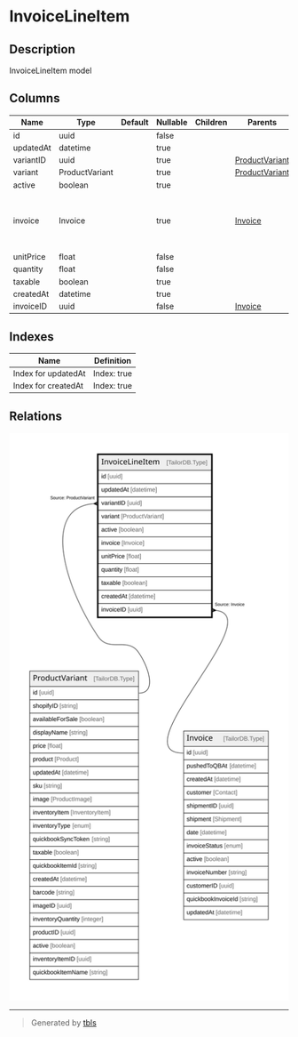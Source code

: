 # InvoiceLineItem

## Description

InvoiceLineItem model

## Columns

| Name | Type | Default | Nullable | Children | Parents | Comment |
| ---- | ---- | ------- | -------- | -------- | ------- | ------- |
| id | uuid |  | false |  |  |  |
| updatedAt | datetime |  | true |  |  | updatedAt |
| variantID | uuid |  | true |  | [ProductVariant](ProductVariant.md) | Variant ID |
| variant | ProductVariant |  | true |  | [ProductVariant](ProductVariant.md) | Variant |
| active | boolean |  | true |  |  | active |
| invoice | Invoice |  | true |  | [Invoice](Invoice.md) | Invoice model. Invoice and this model is n:1. |
| unitPrice | float |  | false |  |  | unit cost |
| quantity | float |  | false |  |  | quantity |
| taxable | boolean |  | true |  |  | taxable |
| createdAt | datetime |  | true |  |  | createdAt |
| invoiceID | uuid |  | false |  | [Invoice](Invoice.md) | Invoice ID |

## Indexes

| Name | Definition |
| ---- | ---------- |
| Index for updatedAt | Index: true |
| Index for createdAt | Index: true |

## Relations

![er](InvoiceLineItem.svg)

---

> Generated by [tbls](https://github.com/k1LoW/tbls)
